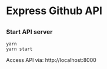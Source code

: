 # Express Github API
##
### Start API server

```
yarn
yarn start
```

Access API via: http://localhost:8000

